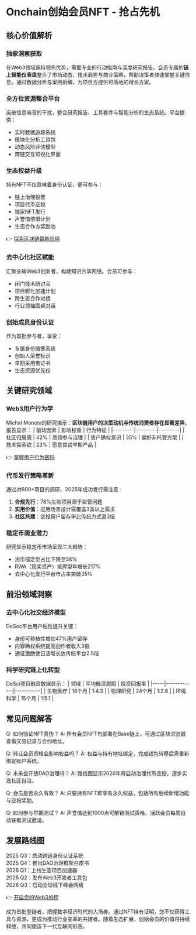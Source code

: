 # Onchain创始会员NFT - 抢占先机

## 核心价值解析

### 独家洞察获取
在Web3领域保持领先优势，需要专业的行动指南与深度研究报告。会员专属的**链上智能仪表盘**整合了市场动态、技术趋势与商业策略，帮助决策者快速掌握关键信息。通过数据分析与案例拆解，为项目方提供可落地的增长方案。

### 全方位资源整合平台
突破信息噪音的干扰，整合研究报告、工具套件与智能分析的生态系统。平台提供：
- 实时数据追踪系统
- 模块化分析工具包
- 动态风险评估模型
- 跨链交互可视化界面

### 生态权益升级
持有NFT不仅意味着身份认证，更可参与：
- 链上治理投票
- 项目代币空投
- 独家NFT发行
- 声誉值倍增计划
- 生态合作方奖励池

👉 [探索区块链最新应用](https://bit.ly/okx_welcome)

### 去中心化社区赋能
汇聚全球Web3创新者，构建知识共享网络。会员可参与：
- 闭门技术研讨会
- 项目孵化加速计划
- 跨生态合作对接
- 行业领袖圆桌对话

### 创始成员身份认证
作为首批参与者，享受：
- 专属身份徽章系统
- 创始人荣誉标识
- 早期采用者证书
- 生态资源优先权

## 关键研究领域

### Web3用户行为学
Michal Moneta的研究揭示：**区块链用户的决策动机与传统消费者存在显著差异**。报告显示：
| 驱动因素 | 影响权重 | 行为特征 |
|---------|---------|---------|
| 社区归属感 | 42% | 高频参与治理 |
| 资产确权意识 | 35% | 偏好非托管方案 |
| 技术探索欲 | 23% | 愿意尝试早期产品 |

👉 [掌握用户行为密码](https://bit.ly/okx_welcome)

### 代币发行策略革新
通过对600+项目的调研，2025年成功发行需注意：
1. **合规先行**：78%失败项目源于监管问题
2. **实用价值**：应用场景设计需覆盖3类以上需求
3. **社区共建**：空投用户留存率比传统方式高3倍

### 稳定币商业潜力
研究显示稳定币市场呈现三大趋势：
- 法币锚定型占比下降至58%
- RWA（现实资产）抵押型年增长217%
- 去中心化发行平台市占率突破35%

## 前沿领域洞察

### 去中心化社交经济模型
DeSoc平台用户粘性提升关键：
- 身份可移植性增加47%用户留存
- 内容确权系统提高创作者收入3倍
- 通证激励使日活增长达传统平台2.5倍

### 科学研究链上化转型
DeSci项目融资数据显示：
| 领域 | 平均融资周期 | 投资回报率 |
|-----|-------------|-----------|
| 生物医疗 | 18个月 | 1:4.3 |
| 物理研究 | 24个月 | 1:2.8 |
| 环境科学 | 15个月 | 1:5.1 |

## 常见问题解答

Q: 如何验证NFT真伪？
A: 所有会员NFT均部署在Base链上，可通过区块浏览器查看交易记录与合约地址。

Q: 转让会员资格会影响权益吗？
A: 权益与持有地址绑定，完成钱包转移后需重新绑定账户系统。

Q: 未来会开放DAO治理吗？
A: 路线图显示2026年将启动治理代币空投，逐步实现社区自治。

Q: 会员是否永久有效？
A: 只要持有NFT即享有永久权益，包括所有后续新增功能与空投奖励。

Q: 如何参与早期测试？
A: 声誉值达到1000点可解锁测试资格，活跃会员每周自动获取测试邀请。

## 发展路线图

2025 Q3：启动跨链身份认证系统  
2025 Q4：推出DAO治理框架白皮书  
2026 Q1：上线生态项目加速器  
2026 Q2：发布Web3开发者工具包  
2026 Q3：启动全球线下峰会网络

👉 [开启您的Web3旅程](https://bit.ly/okx_welcome)  

成为首批登链者，把握数字经济时代的入场券。通过NFT持有证明，您不仅获得工具与资源，更成为推动行业变革的共建者。随着生态扩展，创始会员的价值将持续释放，共同塑造下一代互联网形态。